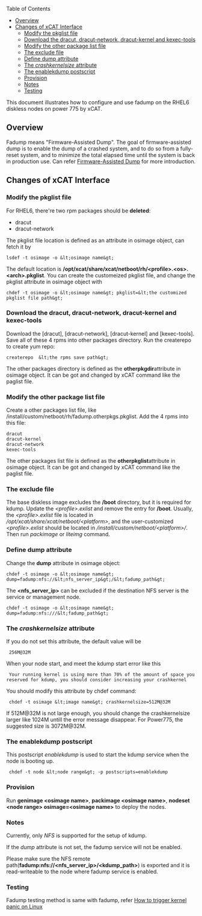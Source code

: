 <!-- START doctoc generated TOC please keep comment here to allow auto update -->
<!-- DON'T EDIT THIS SECTION, INSTEAD RE-RUN doctoc TO UPDATE -->
Table of Contents

- [Overview](#overview)
- [Changes of xCAT Interface](#changes-of-xcat-interface)
  - [Modify the pkglist file](#modify-the-pkglist-file)
  - [Download the dracut, dracut-network, dracut-kernel and kexec-tools](#download-the-dracut-dracut-network-dracut-kernel-and-kexec-tools)
  - [Modify the other package list file](#modify-the-other-package-list-file)
  - [The exclude file](#the-exclude-file)
  - [Define dump attribute](#define-dump-attribute)
  - [The _crashkernelsize_ attribute](#the-_crashkernelsize_-attribute)
  - [The enablekdump postscript](#the-enablekdump-postscript)
  - [Provision](#provision)
  - [Notes](#notes)
  - [Testing](#testing)

<!-- END doctoc generated TOC please keep comment here to allow auto update -->

This document illustrates how to configure and use fadump on the RHEL6 diskless nodes on power 775 by xCAT. 


## Overview

Fadump means "Firmware-Assisted Dump". The goal of firmware-assisted dump is to enable the dump of a crashed system, and to do so from a fully-reset system, and to minimize the total elapsed time until the system is back in production use. Can refer [Firmware-Assisted Dump](http://git.kernel.org/?p=linux/kernel/git/torvalds/linux-2.6.git;a=blob_plain;f=Documentation/powerpc/firmware-assisted-dump.txt;hb=HEAD) for more introduction. 

## Changes of xCAT Interface

### Modify the pkglist file

For RHEL6, there're two rpm packages should be **deleted**: 

  * dracut 
  * dracut-network 

The pkglist file location is defined as an attribute in osimage object, can fetch it by 
    
    lsdef -t osimage -o &lt;osimage name&gt;
    

The default location is **/opt/xcat/share/xcat/netboot/rh/&lt;profile&gt;.&lt;os&gt;.&lt;arch&gt;.pkglist**. You can create the customeized pkglist file, and change the pkglist attribute in osimage object with 
    
    chdef -t osimage -o &lt;osimage name&gt; pkglist=&lt;the customized pkglist file path&gt;
    

### Download the dracut, dracut-network, dracut-kernel and kexec-tools

Download the [dracut], [dracut-network], [dracut-kernel] and [kexec-tools]. Save all of these 4 rpms into other packages directory. Run the createrepo to create yum repo: 
    
    createrepo  &lt;the rpms save path&gt;
    

The other packages directory is defined as the **otherpkgdir**attribute in osimage object. It can be got and changed by xCAT command like the paglist file. 

### Modify the other package list file

Create a other packages list file, like /install/custom/netboot/rh/fadump.otherpkgs.pkglist. Add the 4 rpms into this file: 
    
    dracut
    dracut-kernel
    dracut-network
    kexec-tools
    

The other packages list file is defined as the **otherpkglist**attribute in osimage object. It can be got and changed by xCAT command like the paglist file. 

### The exclude file

The base diskless image excludes the **/boot** directory, but it is required for kdump. Update the _&lt;profile&gt;.exlist_ and remove the entry for **/boot**. Usually, the _&lt;profile&gt;.exlist_ file is located in _/opt/xcat/share/xcat/netboot/&lt;platform&gt;_, and the user-customized _&lt;profile&gt;.exlist_ should be located in _/install/custom/netboot/&lt;platform&gt;/_. Then run _packimage_ or _liteimg_ command. 

### Define dump attribute

Change the **dump** attribute in osimage object: 
    
    chdef -t osimage -o &lt;osimage name&gt; dump=fadump:nfs://&lt;nfs_server_ip&gt;/&lt;fadump_path&gt;
    

The **&lt;nfs_server_ip&gt;** can be excluded if the destination NFS server is the service or management node. 
    
    chdef -t osimage -o &lt;osimage name&gt; dump=fadump:nfs:///&lt;fadump_path&gt;
    

### The _crashkernelsize_ attribute

If you do not set this attribute, the default value will be 
    
     256M@32M
    

When your node start, and meet the kdump start error like this 
    
     Your running kernel is using more than 70% of the amount of space you reserved for kdump, you should consider increasing your crashkernel
    

You should modify this attribute by chdef command: 
    
     chdef -t osimage &lt;image name&gt; crashkernelsize=512M@32M
    

If 512M@32M is not large enough, you should change the crashkernelsize larger like 1024M untill the error message disappear. For Power775, the suggested size is 3072M@32M. 

### The enablekdump postscript

This postscript _enablekdump_ is used to start the kdump service when the node is booting up. 
    
     chdef -t node &lt;node range&gt; -p postscripts=enablekdump
    

### Provision

Run **genimage &lt;osimage name&gt;**, **packimage &lt;osimage name&gt;**, **nodeset &lt;node range&gt; osimage=&lt;osimage name&gt;** to deploy the nodes. 

### Notes

Currently, only _NFS_ is supported for the setup of kdump. 

If the _dump_ attribute is not set, the fadump service will not be enabled. 

Please make sure the NFS remote path(**fadump:nfs://&lt;nfs_server_ip&gt;/&lt;kdump_path&gt;**) is exported and it is read-writeable to the node where fadump service is enabled. 

### Testing

Fadump testing method is same with fadump, refer [ How to trigger kernel panic on Linux](Kdump_over_Ethernet/HFI_for_Linux_diskless_nodes#How_to_trigger_kernel_panic_on_Linux_) 
